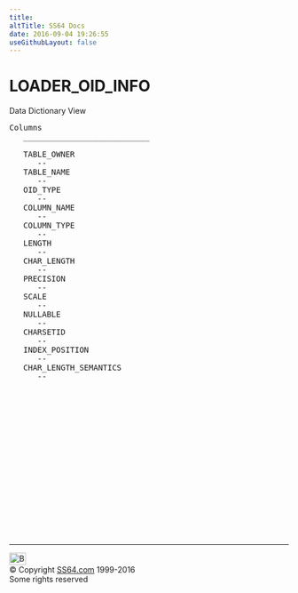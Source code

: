 ```yaml
---
title:
altTitle: SS64 Docs
date: 2016-09-04 19:26:55
useGithubLayout: false
---
```

<!-- #BeginLibraryItem "/Library/head_orad.lbi" --><!-- #EndLibraryItem --><h1>LOADER_OID_INFO </h1><p> Data Dictionary View </p> 
 
<pre>Columns
   ___________________________
 
   TABLE_OWNER
      --
   TABLE_NAME
      --
   OID_TYPE
      --
   COLUMN_NAME
      --
   COLUMN_TYPE
      --
   LENGTH
      --
   CHAR_LENGTH
      --
   PRECISION
      --
   SCALE
      --
   NULLABLE
      --
   CHARSETID
      --
   INDEX_POSITION
      --
   CHAR_LENGTH_SEMANTICS
      --

</pre><!-- #BeginLibraryItem "/Library/foot_orad.lbi" --><p>
<!-- oracle-footer -->
<ins class="adsbygoogle" style="display:inline-block;width:300px;height:250px" data-ad-client="ca-pub-6140977852749469" data-ad-slot="4275490898"></ins>
<script>
(adsbygoogle = window.adsbygoogle || []).push({});
</script></p>
<hr>
<div id="bl" class="footer"><a href="LOADER_OID_INFO.html#"><img src="../images/top.png" width="30" height="22" alt="Back to the Top"></a></div>
<div id="br" class="footer, tagline">© Copyright <a href="../index.html">SS64.com</a> 1999-2016<br>
Some rights reserved</div>
<!-- #EndLibraryItem -->

